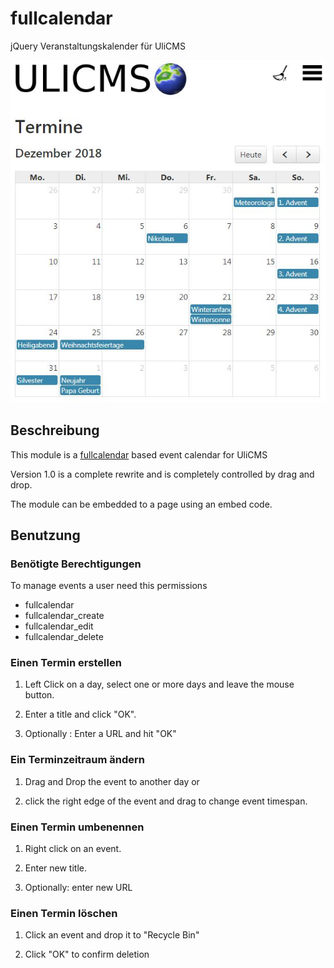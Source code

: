 # fullcalendar
jQuery Veranstaltungskalender für UliCMS

![Screenshot von fullcalender für UliCMS](https://raw.githubusercontent.com/derUli/ulicms-fullcalendar/master/screenshot.jpg)


## Beschreibung

This module is a [fullcalendar](https://fullcalendar.io/) based event calendar for UliCMS

Version 1.0 is a complete rewrite and is completely controlled by drag and drop.

The module can be embedded to a page using an embed code.

## Benutzung

### Benötigte Berechtigungen

To manage events a user need this permissions

* fullcalendar
* fullcalendar_create
* fullcalendar_edit
* fullcalendar_delete

### Einen Termin erstellen

1. Left Click on a day, select one or more days and leave the mouse button.

2. Enter a title and click "OK".

3. Optionally : Enter a URL and hit "OK"

### Ein Terminzeitraum ändern

1. Drag and Drop the event to another day or

2. click the right edge of the event and drag
to change event timespan.

### Einen Termin umbenennen

1. Right click on an event.

2. Enter new title.

3. Optionally: enter new URL

### Einen Termin löschen

1. Click an event and drop it to "Recycle Bin"

2. Click "OK" to confirm deletion